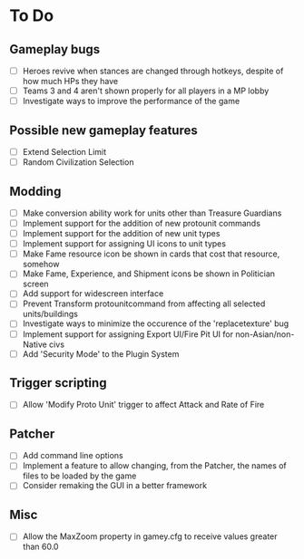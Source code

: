 # To Do 

## Gameplay bugs
- [ ] Heroes revive when stances are changed through hotkeys, despite of how much HPs they have
- [ ] Teams 3 and 4 aren't shown properly for all players in a MP lobby
- [ ] Investigate ways to improve the performance of the game

## Possible new gameplay features
- [ ] Extend Selection Limit
- [ ] Random Civilization Selection

## Modding
- [ ] Make conversion ability work for units other than Treasure Guardians
- [ ] Implement support for the addition of new protounit commands
- [ ] Implement support for the addition of new unit types
- [ ] Implement support for assigning UI icons to unit types
- [ ] Make Fame resource icon be shown in cards that cost that resource, somehow
- [ ] Make Fame, Experience, and Shipment icons be shown in Politician screen
- [ ] Add support for widescreen interface
- [ ] Prevent Transform protounitcommand from affecting all selected units/buildings
- [ ] Investigate ways to minimize the occurence of the 'replacetexture' bug
- [ ] Implement support for assigning Export UI/Fire Pit UI for non-Asian/non-Native civs
- [ ] Add 'Security Mode' to the Plugin System

## Trigger scripting
- [ ] Allow 'Modify Proto Unit' trigger to affect Attack and Rate of Fire

## Patcher
- [ ] Add command line options
- [ ] Implement a feature to allow changing, from the Patcher, the names of files to be loaded by the game 
- [ ] Consider remaking the GUI in a better framework

## Misc
- [ ] Allow the MaxZoom property in gamey.cfg to receive values greater than 60.0
